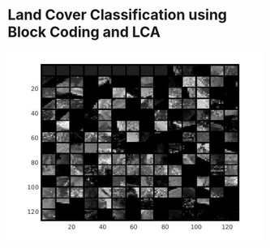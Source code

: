 # Land Cover Classification using Block Coding and LCA

![alt tag](https://github.com/MichaelTeti/LandCoverClassification/blob/master/untitled.jpg)
